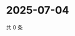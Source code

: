 # 2025-07-04

共 0 条

<!-- BEGIN ZHIHUVIDEO -->
<!-- 最后更新时间 Fri Jul 04 2025 02:16:11 GMT+0800 (China Standard Time) -->

<!-- END ZHIHUVIDEO -->
